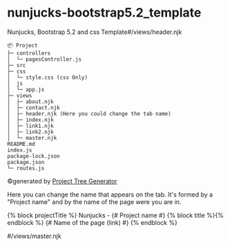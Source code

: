 # nunjucks-bootstrap5.2_template
 Nunjucks, Bootstrap 5.2 and css Template#/views/header.njk
 
 ```
📦 Project
├─ controllers
│  └─ pagesController.js
├─ src
├─ css
│  └─ style.css (css Only)
│  js
│  └─ app.js
├─ views
│  ├─ about.njk
│  ├─ contact.njk
│  ├─ header.njk (Here you could change the tab name)
│  ├─ index.njk
│  ├─ link1.njk
│  ├─ link2.njk
│  └─ master.njk
README.md
index.js
package-lock.json
package.json
└─ routes.js
```
©generated by [Project Tree Generator](https://woochanleee.github.io/project-tree-generator)
 
Here you can change the name that appears on the tab.
It's formed by a "Project name" and by the name of the page were you are in.

{% block projectTitle %}
    Nunjucks - {# Project name #}
    {% block title %}{% endblock %} {# Name of the page (link) #}
{% endblock %}

#/views/master.njk
<title>
    {% block projectTitle %}
    {% endblock %}
</title>
